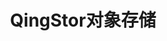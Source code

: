 ---
title: "QingStor对象存储"
linkTitle: "Document"
weight: 10
collapsible: true
icon: "/images/icons/index/product_icon_qingstor.svg"

isPrivate: true
section1:
  children:
    - title: 产品简介
      url: "https://docs.qingcloud.com/qingstor/index"

    - title: 消费说明
      url: "https://docs.qingcloud.com/qingstor/price"

    - title: 生命周期
      url: "https://docs.qingcloud.com/qingstor/lifecycle"

    - title: 场景化解决方案
      url: "https://docs.qingcloud.com/qingstor/solutions/"

    - title: 控制台指南
      url: "https://docs.qingcloud.com/qingstor/guide/"


---